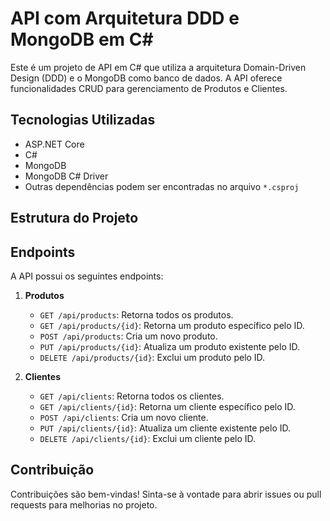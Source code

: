 # API com Arquitetura DDD e MongoDB em C#

Este é um projeto de API em C# que utiliza a arquitetura Domain-Driven Design (DDD) e o MongoDB como banco de dados. A API oferece funcionalidades CRUD para gerenciamento de Produtos e Clientes.

## Tecnologias Utilizadas

- ASP.NET Core
- C#
- MongoDB
- MongoDB C# Driver
- Outras dependências podem ser encontradas no arquivo `*.csproj`

## Estrutura do Projeto

## Endpoints

A API possui os seguintes endpoints:

1. **Produtos**
   - `GET /api/products`: Retorna todos os produtos.
   - `GET /api/products/{id}`: Retorna um produto específico pelo ID.
   - `POST /api/products`: Cria um novo produto.
   - `PUT /api/products/{id}`: Atualiza um produto existente pelo ID.
   - `DELETE /api/products/{id}`: Exclui um produto pelo ID.

2. **Clientes**
   - `GET /api/clients`: Retorna todos os clientes.
   - `GET /api/clients/{id}`: Retorna um cliente específico pelo ID.
   - `POST /api/clients`: Cria um novo cliente.
   - `PUT /api/clients/{id}`: Atualiza um cliente existente pelo ID.
   - `DELETE /api/clients/{id}`: Exclui um cliente pelo ID.

## Contribuição

Contribuições são bem-vindas! Sinta-se à vontade para abrir issues ou pull requests para melhorias no projeto.

